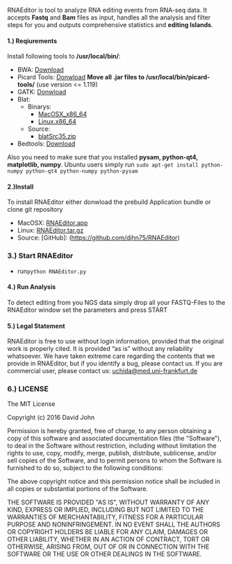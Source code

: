 RNAEditor is tool to analyze RNA editing events from RNA-seq data.
It accepts **Fastq** and **Bam** files as input, handles all the analysis and filter steps for you and outputs comprehensive statistics and **editing Islands**.


#### 1.) Reqiurements

Install following tools to **/usr/local/bin/**:

+ BWA: [Download](https://sourceforge.net/projects/bio-bwa/files/latest/download)
+ Picard Tools: [Donwload](https://sourceforge.net/projects/picard/files/picard-tools/1.119/picard-tools-1.119.zip/download)
	**Move all .jar files to /usr/local/bin/picard-tools/** (use version <= 1.119)
+ GATK: [Donwload](https://www.broadinstitute.org/gatk/download/auth?package=GATK)
+ Blat:
	+ Binarys:
		+ [MacOSX_x86_64](http://hgdownload.soe.ucsc.edu/admin/exe/macOSX.x86_64/blat/blat)
		+ [Linux.x86_64](http://hgdownload.soe.ucsc.edu/admin/exe/linux.x86_64/blat/blat)
	+ Source:
		+ [blatSrc35.zip](https://users.soe.ucsc.edu/~kent/src/blatSrc35.zip)
+ Bedtools: [Download]( http://bedtools.readthedocs.io/en/latest/content/installation.html)

Also you need to make sure that you installed **pysam, python-qt4, matplotlib, numpy**.
Ubuntu users simply run `sudo apt-get install python-numpy python-qt4 python-numpy python-pysam`


#### 2.)Install
To install RNAEditor either donwload the prebuild Application bundle or clone git repository
+	MacOSX: [RNAEditor.app](http://rnaeditor.uni-frankfurt.de/src/RNAEditor.dmg)
+	Linux: [RNAEditor.tar.gz](http://rnaeditor.uni-frankfurt.de/src/RNAEditor.tar.gz)
+	Source: [GitHub]: (https://github.com/djhn75/RNAEditor)

### 3.) Start RNAEditor

+ run`python RNAEditor.py`

#### 4.) Run Analysis 
To detect editing from you NGS data simply drop all your FASTQ-Files to the RNAEditor window set the parameters and press START


#### 5.) Legal Statement
RNAEditor is free to use without login information, provided that the original work is properly cited.
It is provided “as is” without any reliability whatsoever.
We have taken extreme care regarding the contents that we provide in RNAEditor, but if you identify a bug, please contact us.
If you are commercial user, please contact us: uchida@med.uni-frankfurt.de

### 6.) LICENSE

The MIT License

Copyright (c) 2016 David John

Permission is hereby granted, free of charge, to any person obtaining a copy
of this software and associated documentation files (the "Software"), to deal
in the Software without restriction, including without limitation the rights
to use, copy, modify, merge, publish, distribute, sublicense, and/or sell
copies of the Software, and to permit persons to whom the Software is
furnished to do so, subject to the following conditions:

The above copyright notice and this permission notice shall be included in
all copies or substantial portions of the Software.

THE SOFTWARE IS PROVIDED "AS IS", WITHOUT WARRANTY OF ANY KIND, EXPRESS OR
IMPLIED, INCLUDING BUT NOT LIMITED TO THE WARRANTIES OF MERCHANTABILITY,
FITNESS FOR A PARTICULAR PURPOSE AND NONINFRINGEMENT. IN NO EVENT SHALL THE
AUTHORS OR COPYRIGHT HOLDERS BE LIABLE FOR ANY CLAIM, DAMAGES OR OTHER
LIABILITY, WHETHER IN AN ACTION OF CONTRACT, TORT OR OTHERWISE, ARISING FROM,
OUT OF OR IN CONNECTION WITH THE SOFTWARE OR THE USE OR OTHER DEALINGS IN
THE SOFTWARE.